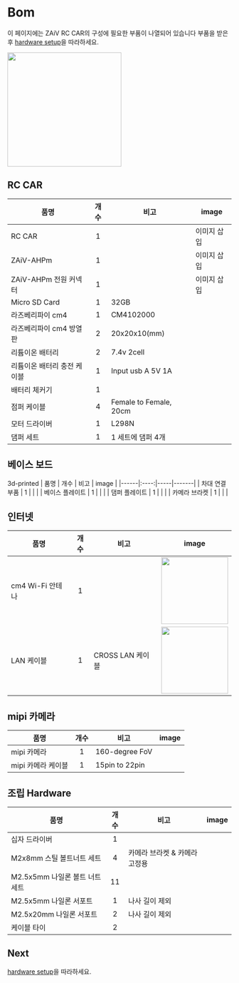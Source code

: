 # Bom

이 페이지에는 ZAiV RC CAR의 구성에 필요한 부품이 나열되어 있습니다 부품을 받은 후 [hardware setup](./hardware_setup.md)을 따라하세요.

<img src="../docs_imagse/bㄴom.png" height=256>


## RC CAR

| 품명 | 개수 | 비고 | image |
|------|:----:|-----|-------|
| RC CAR | 1 |  | 이미지 삽입 |
| ZAiV-AHPm | 1 |  | 이미지 삽입 |
| ZAiV-AHPm 전원 커넥터 | 1 |  | 이미지 삽입 |
| Micro SD Card | 1 | 32GB |  |
| 라즈베리파이 cm4 | 1 | CM4102000 |  |
| 라즈베리파이 cm4 방열판 | 2 | 20x20x10(mm) |  |
| 리튬이온 배터리 | 2 | 7.4v 2cell |  |
| 리튬이온 배터리 충전 케이블 | 1 | Input usb A 5V 1A |  |
| 배터리 체커기 | 1 |  |  |
| 점퍼 케이블 | 4 | Female to Female, 20cm |  |
| 모터 드라이버 | 1 | L298N |  |
| 댐퍼 세트 | 1 | 1 세트에 댐퍼 4개 |  |

## 베이스 보드
3d-printed
| 품명 | 개수 | 비고 | image |
|------|:----:|-----|-------|
| 차대 연결 부품 | 1 |  |  |
| 베이스 플레이트 | 1 |  |  |
| 댐퍼 플레이트	| 1 | |  |
| 카메라 브라켓 | 1 | |  |

## 인터넷

| 품명 | 개수 | 비고 | image |
|------|:----:|-----|-------|
| cm4 Wi-Fi 안테나 | 1 |  | <img src="../docs_imagse/bomㄴ.png" width=150 height=150> |
| LAN 케이블 | 1 | CROSS LAN 케이블 | <img src="../docs_imagse/bomㄴ.png" width=150 height=150> |

## mipi 카메라

| 품명 | 개수 | 비고 | image |
|------|:----:|-----|-------|
| mipi 카메라 | 1 | 160-degree FoV |  |
| mipi 카메라 케이블 | 1 | 15pin to 22pin | |

## 조립 Hardware

| 품명 | 개수 | 비고 | image |
|------|:----:|-----|-------|
| 십자 드라이버 | 1 |  |  |
| M2x8mm 스틸 볼트너트 세트 | 4 | 카메라 브라켓 & 카메라 고정용 |  |
| M2.5x5mm 나일론 볼트 너트 세트 | 11 |  |  |
| M2.5x5mm 나일론 서포트 | 1 | 나사 길이 제외 |  |
| M2.5x20mm 나일론 서포트 | 2 | 나사 길이 제외 |  |
| 케이블 타이 | 2 |  |  |

## Next

[hardware setup](./hardware_setup.md)을 따라하세요.